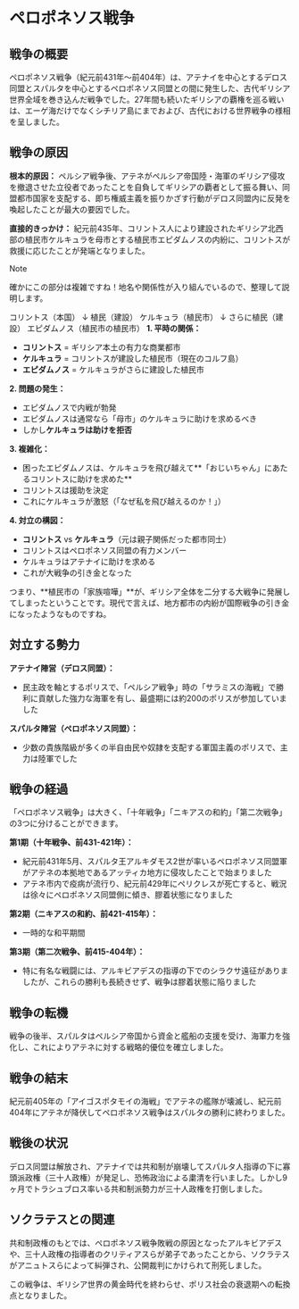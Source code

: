 # ペロポネソス戦争

## **戦争の概要**

ペロポネソス戦争（紀元前431年〜前404年）は、アテナイを中心とするデロス同盟とスパルタを中心とするペロポネソス同盟との間に発生した、古代ギリシア世界全域を巻き込んだ戦争でした。27年間も続いたギリシアの覇権を巡る戦いは、エーゲ海だけでなくシチリア島にまでおよび、古代における世界戦争の様相を呈しました。

## **戦争の原因**

**根本的原因：** ペルシア戦争後、アテネがペルシア帝国陸・海軍のギリシア侵攻を撤退させた立役者であったことを自負してギリシアの覇者として振る舞い、同盟都市国家を支配する、即ち権威主義を振りかざす行動がデロス同盟内に反発を喚起したことが最大の要因でした。

**直接的きっかけ：** 紀元前435年、コリントス人により建設されたギリシア北西部の植民市ケルキュラを母市とする植民市エピダムノスの内紛に、コリントスが救援に応じたことが発端となりました。
> [!NOTE]
> 確かにこの部分は複雑ですね！地名や関係性が入り組んでいるので、整理して説明します。
> 
> コリントス（本国）
>     ↓ 植民（建設）
> ケルキュラ（植民市）
>     ↓ さらに植民（建設）
> エピダムノス（植民市の植民市）
> **1. 平時の関係：**
> 
> - **コリントス** = ギリシア本土の有力な商業都市
> - **ケルキュラ** = コリントスが建設した植民市（現在のコルフ島）
> - **エピダムノス** = ケルキュラがさらに建設した植民市
> 
> **2. 問題の発生：**
> 
> - エピダムノスで内戦が勃発
> - エピダムノスは通常なら「母市」のケルキュラに助けを求めるべき
> - しかし**ケルキュラは助けを拒否**
> 
> **3. 複雑化：**
> 
> - 困ったエピダムノスは、ケルキュラを飛び越えて**「おじいちゃん」にあたるコリントスに助けを求めた**
> - コリントスは援助を決定
> - これにケルキュラが激怒（「なぜ私を飛び越えるのか！」）
> 
> **4. 対立の構図：**
> 
> - **コリントス** vs **ケルキュラ**（元は親子関係だった都市同士）
> - コリントスはペロポネソス同盟の有力メンバー
> - ケルキュラはアテナイに助けを求める
> - これが大戦争の引き金となった
> 
> つまり、**植民市の「家族喧嘩」**が、ギリシア全体を二分する大戦争に発展してしまったということです。現代で言えば、地方都市の内紛が国際戦争の引き金になったようなものですね。

## **対立する勢力**

**アテナイ陣営（デロス同盟）：**

- 民主政を軸とするポリスで、「ペルシア戦争」時の「サラミスの海戦」で勝利に貢献した強力な海軍を有し、最盛期には約200のポリスが参加していました

**スパルタ陣営（ペロポネソス同盟）：**

- 少数の貴族階級が多くの半自由民や奴隷を支配する軍国主義のポリスで、主力は陸軍でした

## **戦争の経過**

「ペロポネソス戦争」は大きく、「十年戦争」「ニキアスの和約」「第二次戦争」の3つに分けることができます。

**第1期（十年戦争、前431-421年）：**

- 紀元前431年5月、スパルタ王アルキダモス2世が率いるペロポネソス同盟軍がアテネの本拠地であるアッティカ地方に侵攻したことで始まりました
- アテネ市内で疫病が流行り、紀元前429年にペリクレスが死亡すると、戦況は徐々にペロポネソス同盟側に傾き、膠着状態になりました

**第2期（ニキアスの和約、前421-415年）：**

- 一時的な和平期間

**第3期（第二次戦争、前415-404年）：**

- 特に有名な戦闘には、アルキビアデスの指導の下でのシラクサ遠征がありましたが、これらの勝利も長続きせず、戦争は膠着状態に陥りました

## **戦争の転機**

戦争の後半、スパルタはペルシア帝国から資金と艦船の支援を受け、海軍力を強化し、これによりアテネに対する戦略的優位を確立しました。

## **戦争の結末**

紀元前405年の「アイゴスポタモイの海戦」でアテネの艦隊が壊滅し、紀元前404年にアテネが降伏してペロポネソス戦争はスパルタの勝利に終わりました。

## **戦後の状況**

デロス同盟は解放され、アテナイでは共和制が崩壊してスパルタ人指導の下に寡頭派政権（三十人政権）が発足し、恐怖政治による粛清を行いました。しかし9ヶ月でトラシュブロス率いる共和制派勢力が三十人政権を打倒しました。

## **ソクラテスとの関連**

共和制政権のもとでは、ペロポネソス戦争敗戦の原因となったアルキビアデスや、三十人政権の指導者のクリティアスらが弟子であったことから、ソクラテスがアニュトスらによって糾弾され、公開裁判にかけられて刑死しました。

この戦争は、ギリシア世界の黄金時代を終わらせ、ポリス社会の衰退期への転換点となりました。